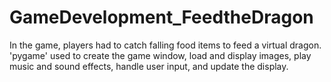 # GameDevelopment_FeedtheDragon
In the game, players had to catch falling food items to feed a virtual dragon. 
'pygame' used to create the game window, load and display images, play music and sound effects, handle user input, and update the display.
